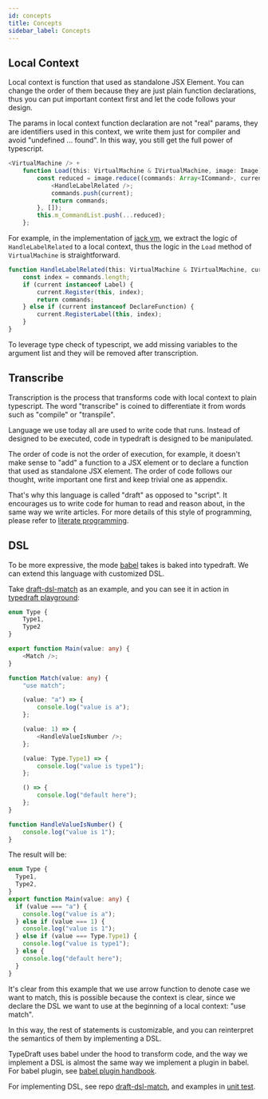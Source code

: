 ```yaml
---
id: concepts
title: Concepts
sidebar_label: Concepts
---
```


## Local Context

Local context is function that used as standalone JSX Element. You can change the order of them because they are just plain function declarations, thus you can put important context first and let the code follows your design.

The params in local context function declaration are not "real" params, they are identifiers used in this context, we write them just for compiler and avoid "undefined ... found". In this way, you still get the full power of typescript.

```typescript
<VirtualMachine /> +
    function Load(this: VirtualMachine & IVirtualMachine, image: Image) {
        const reduced = image.reduce((commands: Array<ICommand>, current: ICommand) => {
            <HandleLabelRelated />;
            commands.push(current);
            return commands;
        }, []);
        this.m_CommandList.push(...reduced);
    };
```

For example, in the implementation of [jack vm](https://github.com/mistlog/jack-vm/blob/master/source-view/core/vm.md#load), we extract the logic of ```HandleLabelRelated``` to a local context, thus the logic in the ```Load``` method of ```VirtualMachine``` is straightforward.

```typescript
function HandleLabelRelated(this: VirtualMachine & IVirtualMachine, current: ICommand, commands: Array<ICommand>) {
    const index = commands.length;
    if (current instanceof Label) {
        current.Register(this, index);
        return commands;
    } else if (current instanceof DeclareFunction) {
        current.RegisterLabel(this, index);
    }
}
```

To leverage type check of typescript, we add missing variables to the argument list and they will be removed after transcription.

## Transcribe

Transcription is the process that transforms code with local context to plain typescript. The word "transcribe" is coined to differentiate it from words such as "compile" or "transpile".

Language we use today all are used to write code that runs. Instead of designed to be executed, code in typedraft is designed to be manipulated. 

The order of code is not the order of execution, for example, it doesn't make sense to "add" a function to a JSX element or to declare a function that used as standalone JSX element. The order of code follows our thought, write important one first and keep trivial one as appendix.

That's why this language is called "draft" as opposed to "script". It encourages us to write code for human to read and reason about, in the same way we write articles. For more details of this style of programming, please refer to [literate programming](https://en.wikipedia.org/wiki/Literate_programming).

## DSL

To be more expressive, the mode [babel](https://babeljs.io/) takes is baked into typedraft. We can extend this language with customized DSL. 

Take [draft-dsl-match](https://github.com/mistlog/draft-dsl-match) as an example, and you can see it in action in [typedraft playground](https://mistlog.github.io/typedraft-playground/):

```typescript
enum Type {
    Type1,
    Type2
}

export function Main(value: any) {
    <Match />;
}

function Match(value: any) {
    "use match";

    (value: "a") => {
        console.log("value is a");
    };

    (value: 1) => {
        <HandleValueIsNumber />;
    };

    (value: Type.Type1) => {
        console.log("value is type1");
    };

    () => {
        console.log("default here");
    };
}

function HandleValueIsNumber() {
    console.log("value is 1");
}

```

The result will be:

```typescript
enum Type {
  Type1,
  Type2,
}
export function Main(value: any) {
  if (value === "a") {
    console.log("value is a");
  } else if (value === 1) {
    console.log("value is 1");
  } else if (value === Type.Type1) {
    console.log("value is type1");
  } else {
    console.log("default here");
  }
}
```

It's clear from this example that we use arrow function to denote case we want to match, this is possible because the context is clear, since we declare the DSL we want to use at the beginning of a local context: "use match".

In this way, the rest of statements is customizable, and you can reinterpret the semantics of them by implementing a DSL. 

TypeDraft uses babel under the hood to transform code, and the way we implement a DSL is almost the same way we implement a plugin in babel. For babel plugin, see [babel plugin handbook](https://github.com/jamiebuilds/babel-handbook/blob/master/translations/en/plugin-handbook.md#toc-get-the-path-of-a-sub-node). 

For implementing DSL, see repo [draft-dsl-match](https://github.com/mistlog/draft-dsl-match), and examples in [unit test](https://github.com/mistlog/typedraft/blob/0.1.9/test/plug-in/plugin.test.ts#L178).